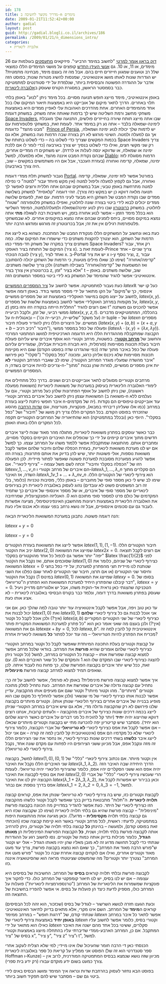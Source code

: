 ```yaml
---
id: 178
title: מדריך מקוצר לחשיבה ב-n מימדים
date: 2009-01-21T11:52:42+00:00
author: gadial
layout: post
guid: http://gadial.blogli.co.il/archives/186
permalink: /2009/01/21/n_dimensions_intro/
categories:
  - אלגברה לינארית
---
```

[דוק בראון אומר למרטי](http://he.wikipedia.org/wiki/%D7%91%D7%97%D7%96%D7%A8%D7%94_%D7%9C%D7%A2%D7%AA%D7%99%D7%93) "לחשוב במימד הרביעי". פיזיקאים [מתעסקים](http://he.wikipedia.org/wiki/%D7%AA%D7%95%D7%A8%D7%AA_%D7%94%D7%9E%D7%99%D7%AA%D7%A8%D7%99%D7%9D) בעולמות עם 26 מימדים, או 11, או 10. גם [אנשי העידן החדש](http://www.et-healing.com/site/detail/detail/detailDetail.asp?detail_id=1121578) קופצים על מושגי המימדים הללו כמוצאי שלל רב וטוענים שמגוון חייזרים חיים בהם. אבל מה זה בעצם מימד, מבחינה מתמטית? יש הגדרות שונות לאותו מושג אינטואיטיבי, שמנסות להשיג מטרות שונות; בפוסט הזה אדבר על ההגדרה הפשוטה והבסיסית ביותר, שנלמדת על ידי סטודנטים למתמטיקה כבר בסמסטר הראשון, במסגרת הקורס שעוסק ב[אלגברה לינארית](http://he.wikipedia.org/wiki/%D7%90%D7%9C%D7%92%D7%91%D7%A8%D7%94_%D7%9C%D7%99%D7%A0%D7%90%D7%A8%D7%99%D7%AA).

באופן אינטואיטיבי, מימד מייצג חופש תנועה מסויים. בכל מימד ניתן "לנוע" באופן בלתי תלוי באחרים. הדרך לתאר מיקום של אובייקט היא באמצעות תיאור המיקום שלו בכל אחד מהמימדים האחרים. אחת מהדרכים האהובות עלי לאפיין ממדים היא באמצעות משחקי מחשב ורמת השליטה שיש לך בדמות שאותה אתה משחק. במשחק דוגמת [Space Invaders](http://he.wikipedia.org/wiki/%D7%A4%D7%95%D7%9C%D7%A9%D7%99%D7%9D_%D7%9E%D7%94%D7%97%D7%9C%D7%9C), שבו אתה מייצג תותח שיורה בחייזרים פולשים, התנועה שלך מוגבלת לימינה-שמאלה בלבד &#8211; אתה נע רק במימד אחד. לעומת זאת, במשחקי פלטפורמות עם "מבט מהצד" כדוגמת  [Prince of Persia](http://he.wikipedia.org/wiki/%D7%94%D7%A0%D7%A1%D7%99%D7%9A_%D7%94%D7%A4%D7%A8%D7%A1%D7%99), יש לדמות שלך יכולת לנוע ימינה ושמאלה, אך גם למעלה ולמטה. השינוי מורגש לא רק בצורה שבה הדמות נעה במשחק, אלא גם בכמות המקשים שצריך כדי לשלוט בה &#8211; כדי לשלוט בתותח של Space Invaders צריך רק שני מקשי חצים, ואילו כדי לשלוט בנסיך יש צורך בארבעה (כדי לומר לו אם ללכת ימינה או שמאלה, או שדווקא ינסה לעלות או לרדת). יש משחקים דו ממדיים אחרים, שבהם נקודת המבט איננה מהצד, אלא מלמעלה, למשל [Diablo](http://he.wikipedia.org/wiki/%D7%93%D7%99%D7%90%D7%91%D7%9C%D7%95): הדמות מסוגלת לזוז ימינה, שמאלה, קדימה ואחורה (בעזרת העכבר, אבל אם היו משתמשים במקשים &#8211; שוב, היה צורך בארבעה).

נעבור למשחק תלת ממדי דוגמת [Portal](http://www.gadial.net/?p=119). בפורטל אפשר לזוז ימינה, שמאלה, קדימה ואחורה, אבל גם לקפוץ למעלה וליפול למטה (אין מקש מיוחד עבור "למטה" כי נפילה למטה מתרחשת באופן טבעי; אבל במשחקים שבהם אתה חללית ורוצים לאפשר לך תנועה מלאה דווקא כן יש במקש כזה צורך). זוהי דוגמה "קלאסית" למשחק בשלושה ממדים שבו נקודת המבט של השחקן היא מבעד לעיני הדמות. עם זאת, לפעמים שלושה ממדים יכולים לבוא לידי ביטוי בצורה שונה לחלוטין, ואפילו במשחק פלטפורמה "שטוח" לחלוטין. במשחק [כרונוטרון](http://www.kongregate.com/games/Scarybug/chronotron) שבו ניתן לנוע ימינה/שמאלה ולמעלה/למטה, המימד השלישי הוא בכלל מימד הזמן &#8211; אפשר לנוע אחורה בזמן, ויש חשיבות רבה לשאלה **מתי** אתה נמצא במיקום מסויים, ביחס לזמנים שבהם אתה נמצא במיקומים אחרים. לא שבמשחקי פלטפורמות רגילים אין את זה; אבל בכרונוטרון זה מורגש ומודגש הרבה יותר.

כעת בואו ונחשוב על המשחקים הללו מנקודת המבט של המתכנת. כשהוא בא לייצג את הדמות של השחקן, הוא יצטרך להקצות משתנים כדי שישמרו את המיקום שלה. כמה משתנים צריך במקרה של משחק חד-ממדי כמו Space Invaders? רק אחד, עבור המיקום של התותח בציר האופקי (ציר x). לעומת זאת ב-Prince צריך שניים &#8211; אחד לגובה הנוכחי (ציר y), ואחד לציר x. ב-Portal יש את ציר x ו-y וציר נוסף, z, עבור "קדימה/אחורה" (שימו לב שאלו מילים מטעות, כי הדמות של השחקן יכולה להסתובב ואז המשמעות של "קדימה/אחורה" בשבילה תשתנה) ולכן צריך שלושה משתנים. בכרונוטרון אין צורך בציר z, אלא בציר "זמן" t &#8211; שוב, שלושה משתנים. באופן אינטואיטיבי אפשר להגיד שהמימד של המשחק בא לידי ביטוי במספר המשתנים הזה.

כעת נעבור למתמטיקה. אפשר לחשוב על [ציר המספרים הממשיים](http://he.wikipedia.org/wiki/%D7%94%D7%99%D7%A9%D7%A8_%D7%94%D7%9E%D7%9E%D7%A9%D7%99) $latex \mathbb{R}$ כעל קו ישר אינסופי, כך ש"מיקום" על הקו מתואר על ידי מספר ממשי בודד. באופן דומה אפשר לחשוב על ייצוג מקום במישור האוקלידי באמצעות זוג של מספרים ממשיים, $latex (x,y)$. על מקומות במרחב האוקלידי אפשר לחשוב באמצעות שלשות של מספרים, $latex (x,y,z)$ ואם רוצים להגיד "החללית הייתה בנקודה הזו והזו בזמן t" אפשר להכניס גם משתנה ממשי רביעי, של זמן, ולקבל רביעייה $latex (x,y,z,t)$. בהכללה, המתמטיקאים מדברים על n-יה (על משקל "שליש-יה, רביעי-יה וכו') &#8211; ובאנגלית tuple &#8211; של $latex n$ מספרים ממשיים. על היצורים הללו ניתן להגדיר פעולת חיבור ($latex (x,y)+(a,b)=(x+a,y+b$ &#8211; חיבור "רכיב רכיב"), ופעולה של כפל במספר ממשי ($latex \lambda\cdot(x,y)=(\lambda x,\lambda y)$). הקבוצה שמתקבלת מההגדרות הללו היא הדוגמה הארכיטיפית למושג המתמטי המרכזי והחשוב של [**מרחב וקטורי**](http://he.wikipedia.org/wiki/%D7%95%D7%A7%D7%98%D7%95%D7%A8_(%D7%90%D7%9C%D7%92%D7%91%D7%A8%D7%94)). בפשטות, מרחב וקטורי הוא אוסף איברים שיש עליהם פעולת חיבור בעלת תכונות מסויימות (פורמלית, היא חבורה חיבורית אבלית), שמגדירים עליהם פעולה של כפל באיבר מתוך שדה (כפי שהגדרנו שדה בפוסט הקודם) שגם היא מקיימת תכונות מסויימות שלא ניכנס אליהן כרגע, ומכונה "כפל בסקלר" ("סקלר" כאן פירושו "איבר מהשדה שמעליו מוגדר המרחב הוקטורי). שימו לב שאברי המרחב הוקטורי **לא** צריכים להיות איברים בשדה; ה-n-יות אינן מספרים ממשיים, למרות שהן נבנות "מתוך" המספרים הממשיים.

מרחבים וקטוריים מסוגלים לתאר אובייקטים רבים ושונים. בדרך כלל מתחילים את לימודי האלגברה הלינארית בעיסוק במערכות של משוואות לינאריות (משוואות ממעלה ראשונה), שכן ניתן לחשוב על אוסף הפתרונות שלהן כעל מרחב וקטורי, וגם על המשוואות עצמן ניתן לחשוב כעל איברים במרחב וקטורי (משוואה ב-n נעלמים ללא איבר חופשי ניתנת לייצוג בעזרת n-יה של מקדמים). עוד אובייקטים טיפוסיים הם נקודות במרחב (כמו אלו שעליהן דיברתי במבוא), פונקציות, מטריצות, וגם [שדות הרחבה](http://www.gadial.net/?p=177) מהסוג שהזכרתי בפוסט הקודם. בכל המקרים הללו צריך רק מושג של "חיבור" ושל "כפל בסקלר". היופי כאן (ובכלל במתמטיקה) הוא שהתיאוריה של המרחבים הוקטוריים תקפה לכל המקרים הללו באותו האופן.

כבר כאשר עוסקים בפתרון משוואות לינאריות, מתגלה מהר מאוד שנוח לייצר איברים חדשים מתוך איברים קיימים על ידי כך שכופלים את האיברים הקיימים בסקלר מסויים, ומחברים אותם. מהתוצאה שמתקבלת אפשר ללמוד משהו על המרחב עצמו. כך למשל אם יש לנו מערכת משוואות לינאריות, בעזרת הכפלה שלהם וחיבור שלהם אפשר לקבל משוואות נוספות, אולי פשוטות יותר, שיש להן בדיוק את אותם פתרונות; בצורה הזו אפשר להגיע ממערכת מסובכת למערכת פשוטה שאפשר לפתור מיידית. לכן הפעולה הזו של "הכפלה בסקלר וחיבור" זכתה לשם משל עצמה &#8211; "צירוף לינארי". אם $latex v\_1,\dots,v\_n$ הם איברים של מרחב וקטורי ו-$latex \lambda\_1,\dots,\lambda\_n$ הם סקלרים מתוך השדה, אז האיבר $latex \lambda\_1v\_1+\dots+\lambda\_nv\_n$ הוא צירוף לינארי של הוקטורים הללו. שימו לב שיש לי כאן מספר סופי של מחוברים &#8211; באופן כללי, מסיבות טכניות (כלומר, בלי זה רוב המשפטים פשוט לא עובדים) נהוג לעסוק באלגברה לינארית רק בצירופים לינאריים של מספר סופי של איברים, או של מספר אינסופי של איברים כך שתמיד המקדמים של כולם פרט למספר סופי מתוכם הוא 0. האנליזה הפונקציונלית, שמרחיבה את האלגברה הלינארית באמצעות רעיונות מהחשבון האינפיניטסימלי, מציעה אפשרות לעבוד גם עם סכומים אינסופיים, אבל זה נושא נרחב בפני עצמו ולא אכנס אליו כעת.

הנה דוגמה פשוטה. נתבונן במערכת המשוואות הלינארית הבאה:

$latex x+y=0$

$latex x-y=0$

אפשר לייצג את המשוואות בעזרת הוקטורים $latex (1,1),(1,-1)$. חיבור הוקטורים הללו יניב את הוקטור $latex (2,0)$ שמייצג את המשוואה $latex 2x=0$. אם רוצים לקבל תוצאה "יפה" יותר אפשר גם לכפול כל אחד מהוקטורים בסקלר $latex \frac{1}{2}$ לפני שסוכמים אותם, ואז נקבל את הוקטור $latex (1,0)$ כצירוף לינארי של שניהם, כלומר את המשוואה $latex x=0$ שנותנת לנו מיידית חצי מהפתרון למערכת; על ידי כפל בחצי וחיסור שני הוקטורים (או אם תרצו, חיבור שני הוקטורים לאחר שגם כפלנו את השני במינוס 1) נקבל את הוקטור $latex (0,1)$ שמייצג את המשוואה $latex y=0$. בסופו של דבר קיבלנו שהפתרון היחיד למערכת המשוואות הוא הפתרון ה"טריוויאלי", $latex x=y=0$. הטכניקה שהצגתי כאן נראית אד-הוקית משהו, אבל יש אלגוריתם מדוייק ויעיל שעוסק בפתרון משוואות בדרך דומה, ונלמד כבר בקורס הבסיסי באלגברה לינארית &#8211; לא אציג אותו כעת.

עד כאן טוב ויפה, אבל אפשר לקבל אינטואיציה עוד יותר טובה למה שהלך כאן. אם אני יכול לבנות את $latex (1,0)$ ואת $latex (0,1)$ אני אוכל לבנות גם כל צירוף לינארי **שלהם** (איך?) ולכן אוכל לקבל כל וקטור $latex (a,b)$ כצירוף לינארי של שני הוקטורים המקוריים (איך?) ולכן בעצם מה שאני אומר כאן הוא "כל פתרון למערכת המשוואות המקורית פותר גם את המשוואה $latex ax+by=0$, לכל $latex a,b$". אינטואיטיבית קל להבין למה זה מכריח את הפתרון להיות הטריוויאלי &#8211; מה עוד יוכל לפתור **כל** משוואה לינארית אחרת?

על קבוצת וקטורים בעלת התכונה המיוחדת שאפשר לקבל כל וקטור במרחב הוקטורי כצירוף לינארי שלהם אומרים שהיא **פורשת** את המרחב. בוודאי שלכל מרחב אפשר למצוא קבוצה שפורשת אותו &#8211; קבוצת כל הוקטורים במרחב, למשל (כל וקטור ניתן להצגה כצירוף לינארי שבו המקדם שלו הוא 1 והמקדם של כל שאר האיברים הוא 0). עם זאת, ככל שיש יותר איברים בקבוצה הפורשת שלנו, כך פחות נוח לעבוד איתה. לכן שואפים תמיד למצוא למרחב קבוצה פורשת **מינימלית**.

איך אפשר למצוא קבוצה פורשת מינימלית? באופן לא פורמלי, אפשר לחשוב על זה כך: נתחיל עם קבוצה גדולה של איברים שפורשת את המרחב. כעת נתחיל לסלק מתוכה וקטורים "מיותרים". מהו וקטור מיותר? וקטור שגם אם מעיפים אותו מהקבוצה, עדיין אפשר לבנות אותו כצירוף לינארי של מי שנשאר (ולכן אפשר להחליף כל מקום שבו הוא מופיע בבנייה של איברים אחרים בצירוף הלינארי שנותן אותו). וקטורים מיותרים בקבוצה שלנו פירושם לא רק שהקבוצה גדולה מדי, אלא גם שיש איברים במרחב הוקטורי שניתן לייצג בכמה דרכים שונות כצירוף של איברים מהקבוצה &#8211; ולעתים קרובות, אנחנו רוצים דווקא שהייצוג יהיה **יחיד** (יותר קל להוכיח כל מני דברים על איברים כאשר הייצוג שלהם הוא יחיד). מסתבר שיש קריטריון יפה להכרעה מתי יש בקבוצה וקטורים מיותרים שכאלו &#8211; אם אפשר לקבל את אפס כצירוף לינארי **לא טריוויאלי** של אברי הקבוצה, כלומר צירוף לינארי שלא כל מקדמיו הם אפס (אינטואיטבית קל להבין למה זה קורה &#8211; אם אני יכול לייצג איבר **כלשהו** בשתי דרכים שונות כצירוף לינארי, אז נחסר את שני הצירופים הללו זה מזה ונקבל אפס, אבל מכיוון ששני הצירופים היו לפחות עם מקדם שונה אחד, נקבל צירוף לינארי לא טריוויאלי).

למשל, בקבוצה $latex (1,0),(0,1)$ אין וקטור מיותר. אם נכתוב צירוף לינארי "כללי" של שני האיברים הללו נקבל את האיבר $latex (\lambda\_1,\lambda\_2)$. הדרך היחידה שבה האיבר הזה יהיה אפס הוא ששני הסקלרים יהיו אפס, כלומר שהצירוף הלינארי יהיה טריוויאלי. לעומת זאת אם נוסיף לקבוצה את האיבר $latex (2,0)$ הרי שעכשיו צירוף לינארי "כללי" של אברי הקבוצה יתן לנו את האיבר $latex (\lambda\_1+2\lambda\_3,\lambda\_2)$, וכאן בבירור יש אפשרות לקבל את אפס בדרך נוספת: אם נבחר $latex \lambda\_1=2,\lambda\_2=0,\lambda\_3=-1$, למשל.

לקבוצת וקטורים כזו, שיש בה צירוף לינארי לא טריוויאלי שנותן את אפס, קוראים קבוצה **תלויה לינארית**. ה"תלות" מתבטאת בדיוק בכך שאפשר לקבל וקטור כלשהו מהקבוצה הזו כצירוף לינארי של היתר. כעת אפשר להגדיר במדוייק מה הכוונה בקבוצה פורשת "מינימלית" &#8211; קבוצה פורשת שהיא גם בלתי תלויה לינארית (שימו לב שקבוצה שכזו היא גם קבוצה בלתי תלויה **מקסימלית** &#8211; מדוע?). וכאן מגיעה אחת מהתוצאות היפות במתמטיקה, לדעתי: ראשית, לכל מרחב וקטורי באשר הוא קיימת קבוצה שכזו (הוכחתי זאת בפוסט קודם), ולמעשה &#8211; בהינתן **כל** קבוצה בלתי תלויה של וקטורים, ניתן להרחיב אותה לקבוצה פורשת בלתי תלויה; ושנית, **כל** הקבוצות הפורשות המינימליות הן **מאותו הגודל**, כלומר מכילות בדיוק אותה כמות של וקטורים. נסו לחשוב רגע על ההגדרות שנתתי כדי לקבל תחושה מדוע זה לא מובן מאליו שהן יהיו מאותו הגודל &#8211; אולי יש וקטור ש"פורש הרבה מאוד את המרחב", כך שאם הוא נמצא בקבוצה פורשת, צריך עוד מעט מאוד וקטורים אחרים, ואילו אם לוקחים קבוצה אחרת שבה כל וקטור "פורש מעט את המרחב" נצטרך יותר וקטורים? מה שהמשפט שציטטתי מראה הוא שהסיטואציה איננה כזו.

לקבוצה פורשת ובלתי תלויה קוראים **בסיס** של המרחב. החשיבות של בסיסים היא עצומה &#8211; אם יש לנו בסיס, יש לנו תיאור קומפקטי של המרחב כולו. כדי לחקור איך פונקציות שמשמרות את הלינאריות של המרחב ("טרנספורמציות לינאריות") פועלות על המרחב כולו, מספיק לדעת כיצד הן פועלות על בסיס. אי אפשר להפריז בחשיבות של התוצאה הזו.

וכעת הגענו חזרה לנושא השרשור &#8211; לגודל של בסיס (שכזכור, הוא זהה לכל הבסיסים) קוראים ה**מימד** של המרחב. השם אינו מקרי, אלא מתאים בדיוק לתיאור האינטואיטיבי שנתתי קודם, של "דרגות חופש" &#8211; במרחב ממימד $latex n$ אפשר לתאר כל איבר במרחב **באופן יחיד** באמצעות צירוף לינארי של $latex n$ וקטורי בסיס, כלומר אפשר לחשוב עליו כאילו הוא מתואר על ידי $latex n$ סקלרים, ששינוי בכל אחד מהם ישנה את האיבר המתקבל. אם כן, המרחב הארבע-ממדי שדיברתי עליו בהתחלה מיוצג באמצעות וקטורי בסיס של "ציר x", "ציר y", "ציר z" ו"ציר t", למשל.

הכנסתי כאן די הרבה חומר שהעיכול שלו אינו מיידי; למי שלא הצליח לעקוב אחרי הפוסט אני ממליץ על קריאת כל ספר באלגברה לינארית (ספר סטנדרטי הוא זה של Hoffman ו-Kunze) &#8211; מכיוון שזה נושא שנמצא בבסיס המתמטיקה המודרנית, לרוב אין צורך כמעט בשום ידע מוקדם עבורו (רק ידע בית ספרי).

בפוסט הבא נחזור לעסוק בהרחבת שדות ונראה איך המימד ומושג הבסיס באים לידי ביטוי גם שם &#8211; מסתבר שיש להם תפקיד חשוב ביותר.